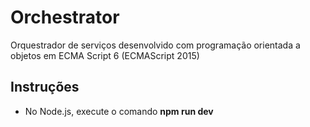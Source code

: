 # Orchestrator
Orquestrador de serviços desenvolvido com programação orientada a objetos em ECMA Script 6 (ECMAScript 2015)

## Instruções
* No Node.js, execute o comando **npm run dev**
